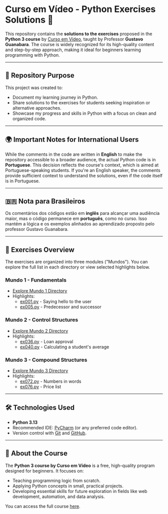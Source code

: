 # Curso em Vídeo - Python Exercises Solutions 🐍

This repository contains the **solutions to the exercises** proposed in the **Python 3 course** by [Curso em Vídeo](https://www.cursoemvideo.com/), taught by Professor **Gustavo Guanabara**. The course is widely recognized for its high-quality content and step-by-step approach, making it ideal for beginners learning programming with Python.

---

## 🎯 Repository Purpose

This project was created to:
- Document my learning journey in Python.
- Share solutions to the exercises for students seeking inspiration or alternative approaches.
- Showcase my progress and skills in Python with a focus on clean and organized code.

---

## 🌍 Important Notes for International Users

While the comments in the code are written in **English** to make the repository accessible to a broader audience, the actual Python code is in **Portuguese**. This decision reflects the course's context, which is aimed at Portuguese-speaking students. If you're an English speaker, the comments provide sufficient context to understand the solutions, even if the code itself is in Portuguese.

---

## 🇧🇷 Nota para Brasileiros

Os comentários dos códigos estão em **inglês** para alcançar uma audiência maior, mas o código permanece em **português**, como no curso. Isso mantém a lógica e os exemplos alinhados ao aprendizado proposto pelo professor Gustavo Guanabara.

---

## 📂 Exercises Overview

The exercises are organized into three modules ("Mundos"). You can explore the full list in each directory or view selected highlights below.

### Mundo 1 - Fundamentals
- [Explore Mundo 1 Directory](Mundo1/)
- Highlights:
  - [ex001.py](Mundo1/ex001.py) - Saying hello to the user
  - [ex005.py](Mundo1/ex005.py) - Predecessor and successor

### Mundo 2 - Control Structures
- [Explore Mundo 2 Directory](Mundo2/)
- Highlights:
  - [ex036.py](Mundo2/ex036.py) - Loan approval
  - [ex040.py](Mundo2/ex040.py) - Calculating a student's average

### Mundo 3 - Compound Structures
- [Explore Mundo 3 Directory](Mundo3/)
- Highlights:
  - [ex072.py](Mundo3/ex072.py) - Numbers in words
  - [ex076.py](Mundo3/ex076.py) - Price list

---

## 🛠️ Technologies Used

- **Python 3.13**
- Recommended IDE: [PyCharm](https://www.jetbrains.com/pycharm/) (or any preferred code editor).
- Version control with [Git](https://git-scm.com/) and [GitHub](https://github.com/).

---

## 📖 About the Course

The **Python 3 course by Curso em Vídeo** is a free, high-quality program designed for beginners. It focuses on:
- Teaching programming logic from scratch.
- Applying Python concepts in small, practical projects.
- Developing essential skills for future exploration in fields like web development, automation, and data analysis.

You can access the full course [here](https://www.cursoemvideo.com/).
